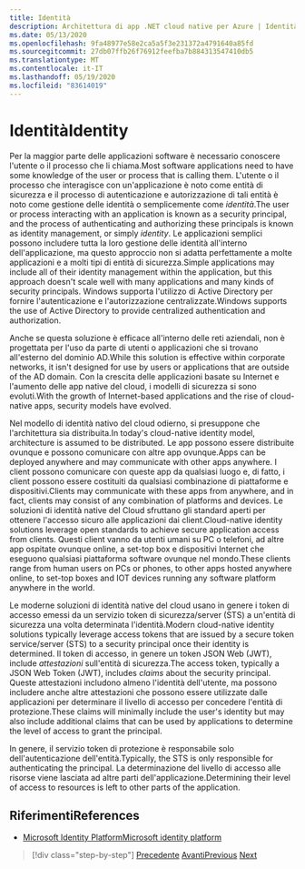 ```yaml
---
title: Identità
description: Architettura di app .NET cloud native per Azure | Identità
ms.date: 05/13/2020
ms.openlocfilehash: 9fa48977e58e2ca5a5f3e231372a4791640a85fd
ms.sourcegitcommit: 27db07ffb26f76912feefba7b884313547410db5
ms.translationtype: MT
ms.contentlocale: it-IT
ms.lasthandoff: 05/19/2020
ms.locfileid: "83614019"
---
```

# <a name="identity"></a><span data-ttu-id="b388b-103">Identità</span><span class="sxs-lookup"><span data-stu-id="b388b-103">Identity</span></span>

<span data-ttu-id="b388b-104">Per la maggior parte delle applicazioni software è necessario conoscere l'utente o il processo che li chiama.</span><span class="sxs-lookup"><span data-stu-id="b388b-104">Most software applications need to have some knowledge of the user or process that is calling them.</span></span> <span data-ttu-id="b388b-105">L'utente o il processo che interagisce con un'applicazione è noto come entità di sicurezza e il processo di autenticazione e autorizzazione di tali entità è noto come gestione delle identità o semplicemente come *identità*.</span><span class="sxs-lookup"><span data-stu-id="b388b-105">The user or process interacting with an application is known as a security principal, and the process of authenticating and authorizing these principals is known as identity management, or simply *identity*.</span></span> <span data-ttu-id="b388b-106">Le applicazioni semplici possono includere tutta la loro gestione delle identità all'interno dell'applicazione, ma questo approccio non si adatta perfettamente a molte applicazioni e a molti tipi di entità di sicurezza.</span><span class="sxs-lookup"><span data-stu-id="b388b-106">Simple applications may include all of their identity management within the application, but this approach doesn't scale well with many applications and many kinds of security principals.</span></span> <span data-ttu-id="b388b-107">Windows supporta l'utilizzo di Active Directory per fornire l'autenticazione e l'autorizzazione centralizzate.</span><span class="sxs-lookup"><span data-stu-id="b388b-107">Windows supports the use of Active Directory to provide centralized authentication and authorization.</span></span>

<!-- (insert figure showing Windows AD auth model) -->

<span data-ttu-id="b388b-108">Anche se questa soluzione è efficace all'interno delle reti aziendali, non è progettata per l'uso da parte di utenti o applicazioni che si trovano all'esterno del dominio AD.</span><span class="sxs-lookup"><span data-stu-id="b388b-108">While this solution is effective within corporate networks, it isn't designed for use by users or applications that are outside of the AD domain.</span></span> <span data-ttu-id="b388b-109">Con la crescita delle applicazioni basate su Internet e l'aumento delle app native del cloud, i modelli di sicurezza si sono evoluti.</span><span class="sxs-lookup"><span data-stu-id="b388b-109">With the growth of Internet-based applications and the rise of cloud-native apps, security models have evolved.</span></span>

<span data-ttu-id="b388b-110">Nel modello di identità nativo del cloud odierno, si presuppone che l'architettura sia distribuita.</span><span class="sxs-lookup"><span data-stu-id="b388b-110">In today's cloud-native identity model, architecture is assumed to be distributed.</span></span> <span data-ttu-id="b388b-111">Le app possono essere distribuite ovunque e possono comunicare con altre app ovunque.</span><span class="sxs-lookup"><span data-stu-id="b388b-111">Apps can be deployed anywhere and may communicate with other apps anywhere.</span></span> <span data-ttu-id="b388b-112">I client possono comunicare con queste app da qualsiasi luogo e, di fatto, i client possono essere costituiti da qualsiasi combinazione di piattaforme e dispositivi.</span><span class="sxs-lookup"><span data-stu-id="b388b-112">Clients may communicate with these apps from anywhere, and in fact, clients may consist of any combination of platforms and devices.</span></span> <span data-ttu-id="b388b-113">Le soluzioni di identità native del Cloud sfruttano gli standard aperti per ottenere l'accesso sicuro alle applicazioni dai client.</span><span class="sxs-lookup"><span data-stu-id="b388b-113">Cloud-native identity solutions leverage open standards to achieve secure application access from clients.</span></span> <span data-ttu-id="b388b-114">Questi client vanno da utenti umani su PC o telefoni, ad altre app ospitate ovunque online, a set-top box e dispositivi Internet che eseguono qualsiasi piattaforma software ovunque nel mondo.</span><span class="sxs-lookup"><span data-stu-id="b388b-114">These clients range from human users on PCs or phones, to other apps hosted anywhere online, to set-top boxes and IOT devices running any software platform anywhere in the world.</span></span>

<span data-ttu-id="b388b-115">Le moderne soluzioni di identità native del cloud usano in genere i token di accesso emessi da un servizio token di sicurezza/server (STS) a un'entità di sicurezza una volta determinata l'identità.</span><span class="sxs-lookup"><span data-stu-id="b388b-115">Modern cloud-native identity solutions typically leverage access tokens that are issued by a secure token service/server (STS) to a security principal once their identity is determined.</span></span> <span data-ttu-id="b388b-116">Il token di accesso, in genere un token JSON Web (JWT), include *attestazioni* sull'entità di sicurezza.</span><span class="sxs-lookup"><span data-stu-id="b388b-116">The access token, typically a JSON Web Token (JWT), includes *claims* about the security principal.</span></span> <span data-ttu-id="b388b-117">Queste attestazioni includono almeno l'identità dell'utente, ma possono includere anche altre attestazioni che possono essere utilizzate dalle applicazioni per determinare il livello di accesso per concedere l'entità di protezione.</span><span class="sxs-lookup"><span data-stu-id="b388b-117">These claims will minimally include the user's identity but may also include additional claims that can be used by applications to determine the level of access to grant the principal.</span></span>

<!-- (insert figure showing basic handshake involving a principal, an STS, and an app) -->

<span data-ttu-id="b388b-118">In genere, il servizio token di protezione è responsabile solo dell'autenticazione dell'entità.</span><span class="sxs-lookup"><span data-stu-id="b388b-118">Typically, the STS is only responsible for authenticating the principal.</span></span> <span data-ttu-id="b388b-119">La determinazione del livello di accesso alle risorse viene lasciata ad altre parti dell'applicazione.</span><span class="sxs-lookup"><span data-stu-id="b388b-119">Determining their level of access to resources is left to other parts of the application.</span></span>

## <a name="references"></a><span data-ttu-id="b388b-120">Riferimenti</span><span class="sxs-lookup"><span data-stu-id="b388b-120">References</span></span>

- [<span data-ttu-id="b388b-121">Microsoft Identity Platform</span><span class="sxs-lookup"><span data-stu-id="b388b-121">Microsoft identity platform</span></span>](https://docs.microsoft.com/azure/active-directory/develop/)

>[!div class="step-by-step"]
><span data-ttu-id="b388b-122">[Precedente](azure-monitor.md) 
> [Avanti](authentication-authorization.md)</span><span class="sxs-lookup"><span data-stu-id="b388b-122">[Previous](azure-monitor.md)
[Next](authentication-authorization.md)</span></span>
